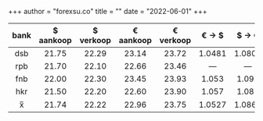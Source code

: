 +++
author = "forexsu.co"
title = ""
date = "2022-06-01"
+++

bank |$ aankoop |$ verkoop |€ aankoop |€ verkoop |€ → $|$ → €
:-----:|:-----:|:-----:|:-----:|:-----:|:-----:|:-----:
dsb  |21.75|22.29|23.14|23.72|1.0481|1.0801
rpb  |21.70|22.10|22.66|23.46|—|—
fnb  |22.00|22.30|23.45|23.93|1.053|1.093
hkr  |21.50|22.20|22.60|23.90|1.057|1.087
x̅|21.74|22.22|22.96|23.75|1.0527|1.0867

